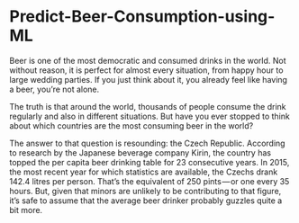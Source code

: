 # Predict-Beer-Consumption-using-ML

Beer is one of the most democratic and consumed drinks in the world. Not without reason, it is perfect for almost every situation, from happy hour to large wedding parties. If you just think about it, you already feel like having a beer, you’re not alone.

The truth is that around the world, thousands of people consume the drink regularly and also in different situations. But have you ever stopped to think about which countries are the most consuming beer in the world? 

The answer to that question is resounding: the Czech Republic. According to research by the Japanese beverage company Kirin, the country has topped the per capita beer drinking table for 23 consecutive years.
In 2015, the most recent year for which statistics are available, the Czechs drank 142.4 litres per person. That’s the equivalent of 250 pints — or one every 35 hours. But, given that minors are unlikely to be contributing to that figure, it’s safe to assume that the average beer drinker probably guzzles quite a bit more.
